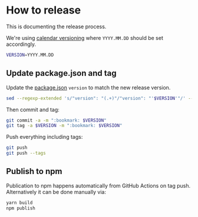 # How to release

This is documenting the release process.

We're using [calendar versioning](https://calver.org/) where `YYYY.MM.DD` should be set accordingly.

```sh
VERSION=YYYY.MM.DD
```

## Update package.json and tag

Update the [package.json](../package.json) `version` to match the new release version.

```sh
sed --regexp-extended 's/"version": "(.+)"/"version": "'$VERSION'"/' --in-place package.json
```

Then commit and tag:

```sh
git commit -a -m ":bookmark: $VERSION"
git tag -a $VERSION -m ":bookmark: $VERSION"
```

Push everything including tags:

```sh
git push
git push --tags
```

## Publish to npm

Publication to npm happens automatically from GitHub Actions on tag push.
Alternatively it can be done manually via:

```sh
yarn build
npm publish
```
